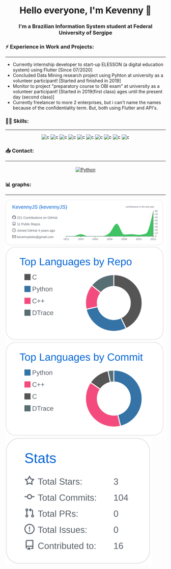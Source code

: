 <h1 align="center">Hello everyone, I'm Kevenny 👋</h1>

<h3 align="center">I'm a Brazilian Information System student at Federal University of Sergipe </h3>

<h3 align="left">⚡ Experience in Work and Projects:</h3>

---

- Currently internship developer to start-up ELESSON (a digital education system) using Flutter [Since 07/2020]
- Concluded Data Mining research project using Pyhton at university as a volunteer participant! [Started and finished in 2019]
- Monitor to project "preparatory course to OBI exam" at university as a volunteer participant! [Started in 2019(first class) ages until the present day (second class)]
- Currently freelancer to more 2 enterprises, but i can't name the names because of the confidentiality term. But, both using Flutter and API's.


<h3 align="left">👨‍💻 Skills:</h3>

---

<!-- ICONS TO SKILLS -->
<p align="center"><img src="https://devicon.dev/devicon.git/icons/flutter/flutter-original.svg" alt="c" width="40" height="40"/>
<img src="https://devicon.dev/devicon.git/icons/c/c-original.svg" alt="c" width="40" height="40"/>
<img src="https://devicon.dev/devicon.git/icons/cplusplus/cplusplus-original.svg" alt="c" width="40" height="40"/>
<img src="https://devicon.dev/devicon.git/icons/python/python-original.svg" alt="c" width="40" height="40"/>
<img src="https://devicon.dev/devicon.git/icons/java/java-original.svg" alt="c" width="40" height="40"/>
<img src="https://devicon.dev/devicon.git/icons/html5/html5-original.svg" alt="c" width="40" height="40"/>
<img src="https://devicon.dev/devicon.git/icons/css3/css3-original.svg" alt="c" width="40" height="40"/>
<img src="https://devicon.dev/devicon.git/icons/git/git-original.svg" alt="c" width="40" height="40"/>
<img src="https://img.icons8.com/color/452/firebase.png" alt="c" width="40" height="40"/>
<img src="https://camo.githubusercontent.com/bde41ee933074ab16e159469ad1f25dd585be8dc4537e14429617d261816dabe/68747470733a2f2f64657669636f6e732e6769746875622e696f2f64657669636f6e2f64657669636f6e2e6769742f69636f6e732f706f737467726573716c2f706f737467726573716c2d6f726967696e616c2d776f72646d61726b2e737667" alt="c" width="40" height="40"/></p>


<h3 align="left">📥 Contact:</h3>

---

<p align="center"><a href="mailto:kevennykeke@gmail.com"> <img src="https://image.flaticon.com/icons/png/512/281/281769.png" alt="Python" height="40" style="vertical-align:top; margin:4px"></a></p>

<h3 align="left">📊 graphs:</h3>

---

[![](./profile-summary-card-output/github/0-profile-details.svg)](https://github.com/vn7n24fzkq/github-profile-summary-cards)
[![](./profile-summary-card-output/github/1-repos-per-language.svg)](https://github.com/vn7n24fzkq/github-profile-summary-cards)
[![](./profile-summary-card-output/github/2-most-commit-language.svg)](https://github.com/vn7n24fzkq/github-profile-summary-cards)
[![](./profile-summary-card-output/github/3-stats.svg)](https://github.com/vn7n24fzkq/github-profile-summary-cards)

<!--
**KevennyJS/KevennyJS** is a ✨ _special_ ✨ repository because its `README.md` (this file) appears on your GitHub profile.

Here are some ideas to get you started:

- 🔭 I’m currently working on ...
- 🌱 I’m currently learning ...
- 👯 I’m looking to collaborate on ...
- 🤔 I’m looking for help with ...
- 💬 Ask me about ...
- 📫 How to reach me: ...
- 😄 Pronouns: ...
- ⚡ Fun fact: ...
-->

